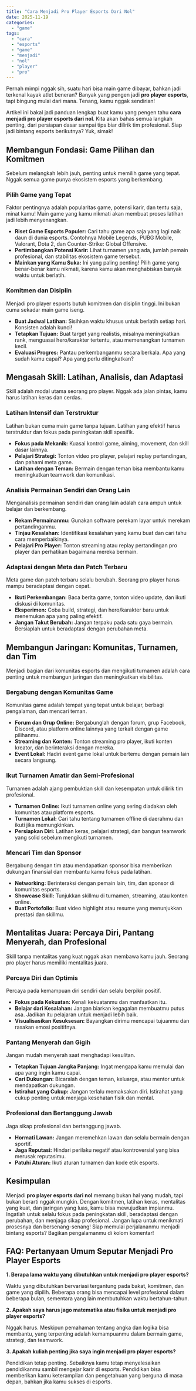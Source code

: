 ```yaml
---
title: "Cara Menjadi Pro Player Esports Dari Nol"
date: 2025-11-19
categories: 
  - "game"
tags: 
  - "cara"
  - "esports"
  - "game"
  - "menjadi"
  - "nol"
  - "player"
  - "pro"
---
```


Pernah mimpi nggak sih, suatu hari bisa main game dibayar, bahkan jadi terkenal kayak atlet beneran? Banyak yang pengen jadi **pro player esports**, tapi bingung mulai dari mana. Tenang, kamu nggak sendirian!

Artikel ini bakal jadi panduan lengkap buat kamu yang pengen tahu **cara menjadi pro player esports dari nol**. Kita akan bahas semua langkah penting, dari persiapan dasar sampai tips biar dilirik tim profesional. Siap jadi bintang esports berikutnya? Yuk, simak!

## Membangun Fondasi: Game Pilihan dan Komitmen

Sebelum melangkah lebih jauh, penting untuk memilih game yang tepat. Nggak semua game punya ekosistem esports yang berkembang.

### Pilih Game yang Tepat

Faktor pentingnya adalah popularitas game, potensi karir, dan tentu saja, minat kamu! Main game yang kamu nikmati akan membuat proses latihan jadi lebih menyenangkan.

- **Riset Game Esports Populer:** Cari tahu game apa saja yang lagi naik daun di dunia esports. Contohnya Mobile Legends, PUBG Mobile, Valorant, Dota 2, dan Counter-Strike: Global Offensive.
- **Pertimbangkan Potensi Karir:** Lihat turnamen yang ada, jumlah pemain profesional, dan stabilitas ekosistem game tersebut.
- **Mainkan yang Kamu Suka:** Ini yang paling penting! Pilih game yang benar-benar kamu nikmati, karena kamu akan menghabiskan banyak waktu untuk berlatih.

### Komitmen dan Disiplin

Menjadi pro player esports butuh komitmen dan disiplin tinggi. Ini bukan cuma sekadar main game iseng.

- **Buat Jadwal Latihan:** Sisihkan waktu khusus untuk berlatih setiap hari. Konsisten adalah kunci!
- **Tetapkan Tujuan:** Buat target yang realistis, misalnya meningkatkan rank, menguasai hero/karakter tertentu, atau memenangkan turnamen kecil.
- **Evaluasi Progres:** Pantau perkembanganmu secara berkala. Apa yang sudah kamu capai? Apa yang perlu ditingkatkan?

## Mengasah Skill: Latihan, Analisis, dan Adaptasi

Skill adalah modal utama seorang pro player. Nggak ada jalan pintas, kamu harus latihan keras dan cerdas.

### Latihan Intensif dan Terstruktur

Latihan bukan cuma main game tanpa tujuan. Latihan yang efektif harus terstruktur dan fokus pada peningkatan skill spesifik.

- **Fokus pada Mekanik:** Kuasai kontrol game, aiming, movement, dan skill dasar lainnya.
- **Pelajari Strategi:** Tonton video pro player, pelajari replay pertandingan, dan pahami meta game.
- **Latihan dengan Teman:** Bermain dengan teman bisa membantu kamu meningkatkan teamwork dan komunikasi.

### Analisis Permainan Sendiri dan Orang Lain

Menganalisis permainan sendiri dan orang lain adalah cara ampuh untuk belajar dan berkembang.

- **Rekam Permainanmu:** Gunakan software perekam layar untuk merekam pertandinganmu.
- **Tinjau Kesalahan:** Identifikasi kesalahan yang kamu buat dan cari tahu cara memperbaikinya.
- **Pelajari Pro Player:** Tonton streaming atau replay pertandingan pro player dan perhatikan bagaimana mereka bermain.

### Adaptasi dengan Meta dan Patch Terbaru

Meta game dan patch terbaru selalu berubah. Seorang pro player harus mampu beradaptasi dengan cepat.

- **Ikuti Perkembangan:** Baca berita game, tonton video update, dan ikuti diskusi di komunitas.
- **Eksperimen:** Coba build, strategi, dan hero/karakter baru untuk menemukan apa yang paling efektif.
- **Jangan Takut Berubah:** Jangan terpaku pada satu gaya bermain. Bersiaplah untuk beradaptasi dengan perubahan meta.

## Membangun Jaringan: Komunitas, Turnamen, dan Tim

Menjadi bagian dari komunitas esports dan mengikuti turnamen adalah cara penting untuk membangun jaringan dan meningkatkan visibilitas.

### Bergabung dengan Komunitas Game

Komunitas game adalah tempat yang tepat untuk belajar, berbagi pengalaman, dan mencari teman.

- **Forum dan Grup Online:** Bergabunglah dengan forum, grup Facebook, Discord, atau platform online lainnya yang terkait dengan game pilihanmu.
- **Streaming dan Konten:** Tonton streaming pro player, ikuti konten kreator, dan berinteraksi dengan mereka.
- **Event Lokal:** Hadiri event game lokal untuk bertemu dengan pemain lain secara langsung.

### Ikut Turnamen Amatir dan Semi-Profesional

Turnamen adalah ajang pembuktian skill dan kesempatan untuk dilirik tim profesional.

- **Turnamen Online:** Ikuti turnamen online yang sering diadakan oleh komunitas atau platform esports.
- **Turnamen Lokal:** Cari tahu tentang turnamen offline di daerahmu dan ikuti jika memungkinkan.
- **Persiapkan Diri:** Latihan keras, pelajari strategi, dan bangun teamwork yang solid sebelum mengikuti turnamen.

### Mencari Tim dan Sponsor

Bergabung dengan tim atau mendapatkan sponsor bisa memberikan dukungan finansial dan membantu kamu fokus pada latihan.

- **Networking:** Berinteraksi dengan pemain lain, tim, dan sponsor di komunitas esports.
- **Showcase Skill:** Tunjukkan skillmu di turnamen, streaming, atau konten online.
- **Buat Portofolio:** Buat video highlight atau resume yang menunjukkan prestasi dan skillmu.

## Mentalitas Juara: Percaya Diri, Pantang Menyerah, dan Profesional

Skill tanpa mentalitas yang kuat nggak akan membawa kamu jauh. Seorang pro player harus memiliki mentalitas juara.

### Percaya Diri dan Optimis

Percaya pada kemampuan diri sendiri dan selalu berpikir positif.

- **Fokus pada Kekuatan:** Kenali kekuatanmu dan manfaatkan itu.
- **Belajar dari Kesalahan:** Jangan biarkan kegagalan membuatmu putus asa. Jadikan itu pelajaran untuk menjadi lebih baik.
- **Visualisasikan Kesuksesan:** Bayangkan dirimu mencapai tujuanmu dan rasakan emosi positifnya.

### Pantang Menyerah dan Gigih

Jangan mudah menyerah saat menghadapi kesulitan.

- **Tetapkan Tujuan Jangka Panjang:** Ingat mengapa kamu memulai dan apa yang ingin kamu capai.
- **Cari Dukungan:** Bicaralah dengan teman, keluarga, atau mentor untuk mendapatkan dukungan.
- **Istirahat yang Cukup:** Jangan terlalu memaksakan diri. Istirahat yang cukup penting untuk menjaga kesehatan fisik dan mental.

### Profesional dan Bertanggung Jawab

Jaga sikap profesional dan bertanggung jawab.

- **Hormati Lawan:** Jangan meremehkan lawan dan selalu bermain dengan sportif.
- **Jaga Reputasi:** Hindari perilaku negatif atau kontroversial yang bisa merusak reputasimu.
- **Patuhi Aturan:** Ikuti aturan turnamen dan kode etik esports.

## Kesimpulan

Menjadi **pro player esports dari nol** memang bukan hal yang mudah, tapi bukan berarti nggak mungkin. Dengan komitmen, latihan keras, mentalitas yang kuat, dan jaringan yang luas, kamu bisa mewujudkan impianmu. Ingatlah untuk selalu fokus pada peningkatan skill, beradaptasi dengan perubahan, dan menjaga sikap profesional. Jangan lupa untuk menikmati prosesnya dan bersenang-senang! Siap memulai perjalananmu menjadi bintang esports? Bagikan pengalamanmu di kolom komentar!

## FAQ: Pertanyaan Umum Seputar Menjadi Pro Player Esports

**1\. Berapa lama waktu yang dibutuhkan untuk menjadi pro player esports?**

Waktu yang dibutuhkan bervariasi tergantung pada bakat, komitmen, dan game yang dipilih. Beberapa orang bisa mencapai level profesional dalam beberapa bulan, sementara yang lain membutuhkan waktu bertahun-tahun.

**2\. Apakah saya harus jago matematika atau fisika untuk menjadi pro player esports?**

Nggak harus. Meskipun pemahaman tentang angka dan logika bisa membantu, yang terpenting adalah kemampuanmu dalam bermain game, strategi, dan teamwork.

**3\. Apakah kuliah penting jika saya ingin menjadi pro player esports?**

Pendidikan tetap penting. Sebaiknya kamu tetap menyelesaikan pendidikanmu sambil mengejar karir di esports. Pendidikan bisa memberikan kamu keterampilan dan pengetahuan yang berguna di masa depan, bahkan jika kamu sukses di esports.

